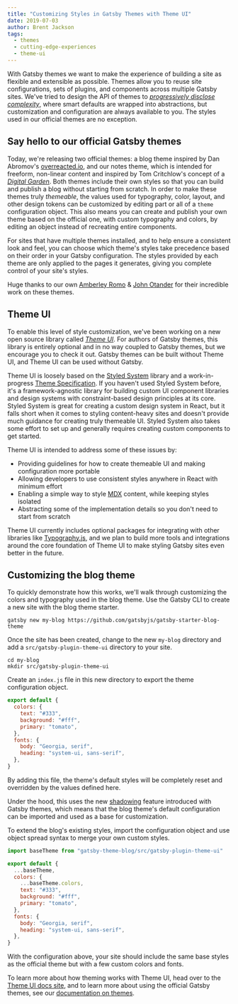 ```yaml
---
title: "Customizing Styles in Gatsby Themes with Theme UI"
date: 2019-07-03
author: Brent Jackson
tags:
  - themes
  - cutting-edge-experiences
  - theme-ui
---
```


With Gatsby themes we want to make the experience of building a site as flexible and extensible as possible.
Themes allow you to reuse site configurations, sets of plugins, and components across multiple Gatsby sites.
We've tried to design the API of themes to [_progressively disclose complexity_][progressive disclosure],
where smart defaults are wrapped into abstractions, but customization and configuration are always available to you.
The styles used in our official themes are no exception.

## Say hello to our official Gatsby themes

Today, we're releasing two official themes: a blog theme inspired by Dan Abromov's [overreacted.io][], and our notes theme,
which is intended for freeform, non-linear content and inspired by Tom Critchlow's concept of a _[Digital Garden][]_.
Both themes include their own styles so that you can build and publish a blog without starting from scratch.
In order to make these themes truly _themeable_, the values used for typography, color, layout, and other design tokens
can be customized by editing part or all of a `theme` configuration object.
This also means you can create and publish your own theme based on the official one,
with custom typography and colors, by editing an object instead of recreating entire components.

For sites that have multiple themes installed,
and to help ensure a consistent look and feel,
you can choose which theme's styles take precedence based on their order in your Gatsby configuration.
The styles provided by each theme are only applied to the pages it generates,
giving you complete control of your site's styles.

Huge thanks to our own [Amberley Romo][] & [John Otander][] for their incredible work on these themes.

[amberley romo]: https://mobile.twitter.com/amber1ey
[john otander]: https://mobile.twitter.com/4lpine

## Theme UI

To enable this level of style customization,
we've been working on a new open source library called _[Theme UI][]_.
For authors of Gatsby themes, this library is entirely optional and in no way coupled to Gatsby themes,
but we encourage you to check it out.
Gatsby themes can be built without Theme UI, and Theme UI can be used without Gatsby.

Theme UI is loosely based on the [Styled System][] library and a work-in-progress [Theme Specification][].
If you haven't used Styled System before, it's a framework-agnostic library for building custom UI component libraries and design systems with constraint-based design principles at its core.
Styled System is great for creating a custom design system in React,
but it falls short when it comes to styling content-heavy sites and doesn't provide much guidance for creating truly themeable UI.
Styled System also takes some effort to set up and generally requires creating custom components to get started.

Theme UI is intended to address some of these issues by:

- Providing guidelines for how to create themeable UI and making configuration more portable
- Allowing developers to use consistent styles anywhere in React with minimum effort
- Enabling a simple way to style [MDX][] content, while keeping styles isolated
- Abstracting some of the implementation details so you don't need to start from scratch

Theme UI currently includes optional packages for integrating with other libraries like [Typography.js][],
and we plan to build more tools and integrations around the core foundation of Theme UI to make styling Gatsby sites even better in the future.

## Customizing the blog theme

To quickly demonstrate how this works,
we'll walk through customizing the colors and typography used in the blog theme.
Use the Gatsby CLI to create a new site with the blog theme starter.

```shell
gatsby new my-blog https://github.com/gatsbyjs/gatsby-starter-blog-theme
```

Once the site has been created, change to the new `my-blog` directory and
add a `src/gatsby-plugin-theme-ui` directory to your site.

```shell
cd my-blog
mkdir src/gatsby-plugin-theme-ui
```

Create an `index.js` file in this new directory to export the theme configuration object.

```js:title=src/gatsby-plugin-theme-ui/index.js
export default {
  colors: {
    text: "#333",
    background: "#fff",
    primary: "tomato",
  },
  fonts: {
    body: "Georgia, serif",
    heading: "system-ui, sans-serif",
  },
}
```

By adding this file, the theme's default styles will be completely reset and overridden by the values defined here.

Under the hood, this uses the new [shadowing][] feature introduced with Gatsby themes,
which means that the blog theme's default configuration can be imported and used as a base for customization.

To extend the blog's existing styles, import the configuration object
and use object spread syntax to merge your own custom styles.

```js:title=src/gatsby-plugin-theme-ui/index.js
import baseTheme from "gatsby-theme-blog/src/gatsby-plugin-theme-ui"

export default {
  ...baseTheme,
  colors: {
    ...baseTheme.colors,
    text: "#333",
    background: "#fff",
    primary: "tomato",
  },
  fonts: {
    body: "Georgia, serif",
    heading: "system-ui, sans-serif",
  },
}
```

With the configuration above, your site should include the same base styles as the official theme
but with a few custom colors and fonts.

To learn more about how theming works with Theme UI, head over to the [Theme UI docs site][theme ui],
and to learn more about using the official Gatsby themes, see our [documentation on themes][theme-docs].

[progressive disclosure]: /docs/gatsby-core-philosophy/#progressively-disclose-complexity
[mdx]: /docs/mdx/
[theme-docs]: /docs/themes/
[shadowing]: /blog/2019-04-29-component-shadowing/
[typography.js]: /docs/typography-js/
[theme ui]: https://theme-ui.com
[overreacted.io]: https://overreacted.io
[digital garden]: https://tomcritchlow.com/2019/02/17/building-digital-garden/
[styled system]: https://styled-system.com
[theme specification]: https://github.com/system-ui/theme-specification
[emotion]: https://emotion.sh/
